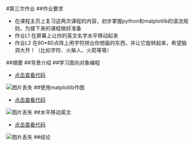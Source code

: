 #第三次作业
##作业要求
* 在课程主页上复习这两次课程的内容，初步掌握python和matplotlib的语法规则，为接下来的课程做好准备
* 作业L1 在屏幕上让你的英文名字水平移动起来
* 作业L2 在80*80点阵上用字符拼出你想画的东西，并让它旋转起来，希望脑洞大开！（比如字符、火柴人、火箭等等）

##摘要
##背景介绍
##学习面向对象编程
* [点击查看代码](https://github.com/whucyb/computational_physics_N2014301020067/blob/master/Exercise_03/OOP.py)

![图片丢失](https://github.com/whucyb/computational_physics_N2014301020067/blob/master/Exercise_03/OOP.png)
##使用matplotlib作图
* [点击查看代码](https://github.com/whucyb/computational_physics_N2014301020067/blob/master/Exercise_03/figure.py)

![图片丢失](https://github.com/whucyb/computational_physics_N2014301020067/blob/master/Exercise_03/figure.png)
##水平移动英文
* [点击查看代码](https://github.com/whucyb/computational_physics_N2014301020067/blob/master/Exercise_03/L1.py)

![图片丢失](https://github.com/whucyb/computational_physics_N2014301020067/blob/master/Exercise_03/L1.gif)
##结论
